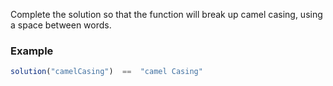 Complete the solution so that the function will break up camel casing, using a space between words.

### Example
```js
solution("camelCasing")  ==  "camel Casing"
```